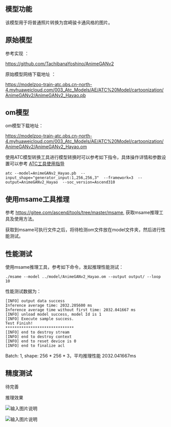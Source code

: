 ## 模型功能

该模型用于将普通照片转换为宫崎骏卡通风格的图片。

## 原始模型

参考实现 ：

https://github.com/TachibanaYoshino/AnimeGANv2 

原始模型网络下载地址 ：

https://modelzoo-train-atc.obs.cn-north-4.myhuaweicloud.com/003_Atc_Models/AE/ATC%20Model/cartoonization/AnimeGANv2/AnimeGANv2_Hayao.pb

## om模型

om模型下载地址：

https://modelzoo-train-atc.obs.cn-north-4.myhuaweicloud.com/003_Atc_Models/AE/ATC%20Model/cartoonization/AnimeGANv2/AnimeGANv2_Hayao.om

使用ATC模型转换工具进行模型转换时可以参考如下指令，具体操作详情和参数设置可以参考  [ATC工具使用指导](https://support.huaweicloud.com/ti-atc-A200dk_3000/altasatc_16_002.html) 

```
atc --model=AnimeGANv2_Hayao.pb  --input_shape="generator_input:1,256,256,3"  --framework=3  --output=AnimeGANv2_Hayao  --soc_version=Ascend310 
```

## 使用msame工具推理

参考 https://gitee.com/ascend/tools/tree/master/msame, 获取msame推理工具及使用方法。

获取到msame可执行文件之后，将待检测om文件放在model文件夹，然后进行性能测试。

## 性能测试

使用msame推理工具，参考如下命令，发起推理性能测试： 

```
./msame --model ../model/AnimeGANv2_Hayao.om --output output/ --loop 10
```

性能测试数据为：

```
[INFO] output data success
Inference average time: 2032.205600 ms
Inference average time without first time: 2032.041667 ms
[INFO] unload model success, model Id is 1
[INFO] Execute sample success.
Test Finish!
******************************
[INFO] end to destroy stream
[INFO] end to destroy context
[INFO] end to reset device is 0
[INFO] end to finalize acl
```

Batch: 1, shape: 256 * 256 * 3，平均推理性能 2032.041667ms

## 精度测试

待完善

推理效果

![输入图片说明](https://images.gitee.com/uploads/images/2020/1230/182419_05ed823c_8113712.jpeg "hayao_44.jpg")

![输入图片说明](https://images.gitee.com/uploads/images/2020/1230/182428_247cf211_8113712.jpeg "hayao_AE86.jpg")
